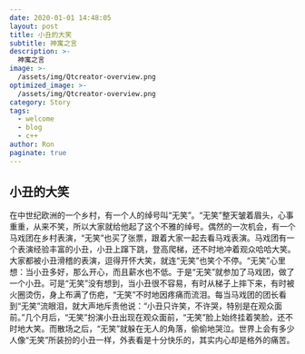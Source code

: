 ```yaml
---
date: 2020-01-01 14:48:05
layout: post
title: 小丑的大笑
subtitle: 神寓之言
description: >-
  神寓之言
image: >-
  /assets/img/Qtcreator-overview.png
optimized_image: >-
  /assets/img/Qtcreator-overview.png
category: Story
tags:
  - welcome
  - blog
  - c++
author: Ron
paginate: true
---
```

 ## 小丑的大笑

   在中世纪欧洲的一个乡村，有一个人的绰号叫“无笑”。“无笑”整天皱着眉头，心事重重，从来不笑，所以大家就给他起了这个不雅的绰号。偶然的一次机会，有一个马戏团在乡村表演，“无笑”也买了张票，跟着大家一起去看马戏表演。马戏团有一个表演经验丰富的小丑，小丑上蹿下跳，登高爬梯，还不时地冲着观众哈哈大笑。大家都被小丑滑稽的表演，逗得开怀大笑，就连“无笑”也笑个不停。“无笑”心里想：当小丑多好，那么开心，而且薪水也不低。于是“无笑”就参加了马戏团，做了一个小丑。可是“无笑”没有想到，当小丑很不容易，有时从梯子上摔下来，有时被火圈烫伤，身上布满了伤疤，“无笑”不时地因疼痛而流泪。每当马戏团的团长看到“无笑”流眼泪，就大声地斥责他说：“小丑只许笑，不许哭，特别是在观众面前。”几个月后，“无笑”扮演小丑出现在观众面前，“无笑”脸上始终挂着笑脸，还不时地大笑。而散场之后，“无笑”就躲在无人的角落，偷偷地哭泣。世界上会有多少人像“无笑”所装扮的小丑一样，外表看是十分快乐的，其实内心却是格外的痛苦。



